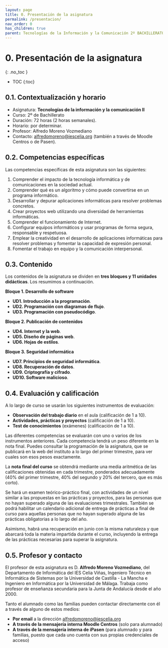 ```yaml
---
layout: page
title: 0. Presentación de la asignatura
permalink: /presentacion/
nav_order: 0
has_children: true
parent: Tecnologías de la Información y la Comunicación 2º BACHILLERATO
---
```


# 0. Presentación de la asignatura
{: .no_toc }

- TOC
{:toc}

## 0.1. Contextualización y horario

* Asignatura: **Tecnologías de la información y la comunicación II**
* Curso: 2º de Bachillerato
* Duración: 72 horas (2 horas semanales).
* Horario: por determinar.
* Profesor: Alfredo Moreno Vozmediano
* Contacto: alfredomoreno@iescelia.org (también a través de Moodle Centros o de Pasen).

## 0.2. Competencias específicas

Las competencias específicas de esta asignatura son las siguientes:

1. Comprender el impacto de la tecnología informática y de comunicaciones en la sociedad actual.
2. Comprender qué es un algoritmo y cómo puede convertirse en un programa informático.
3. Desarrollar y depurar aplicaciones informáticas para resolver problemas concretos.
4. Crear proyectos web utilizando una diversidad de herramientas informáticas.
5. Comprender el funcionamiento de Internet.
6. Configurar equipos informáticos y usar programas de forma segura, responsable y respetuosa.
7. Emplear la creatividad en el desarrollo de aplicaciones informáticas para resolver problemas y fomentar la capacidad de expresión personal.
8. Fomentar el trabajo en equipo y la comunicación interpersonal.

## 0.3. Contenido

Los contenidos de la asignatura se dividen en **tres bloques y 11 unidades didácticas**. Los resumimos a continuación.

**Bloque 1. Desarrollo de software**

* **UD1. Introducción a la programación**.
* **UD2. Programación con diagramas de flujo**.
* **UD3. Programación con pseudocódigo**.

**Bloque 2. Publicación de contenidos**

* **UD4. Internet y la web**.
* **UD5. Diseño de páginas web**.
* **UD6. Hojas de estilos**.

**Bloque 3. Seguridad informática**

* **UD7. Principios de seguridad informática**. 
* **UD8. Recuperación de datos**. 
* **UD9. Criptografía y cifrado**.
* **UD10. Software malicioso**.


## 0.4. Evaluación y calificación

A lo largo de curso se usarán los siguientes instrumentos de evaluación:

* **Observación del trabajo diario** en el aula (calificación de 1 a 10).
* **Actividades, prácticas y proyectos** (calificación de 1 a 10).
* **Test de conocimientos** (exámenes) (calificación de 1 a 10).

Las diferentes competencias se evaluarán con uno o varios de los instrumentos anteriores. Cada competencia tendrá un peso diferente en la nota final. Puedes consultar la programación de la asignatura, que se publicará en la web del instituto a lo largo del primer trimestre, para ver cuales son esos pesos exactamente.

La **nota final del curso** se obtendrá mediante una media aritmética de las calificaciones obtenidas en cada trimestre, ponderados adecuadamente (40% del primer trimestre, 40% del segundo y 20% del tercero, que es más corto).

Se hará un examen teórico-práctico final, con actividades de un nivel similar a las propuestas en las prácticas y proyectos, para las personas que no hayan superado alguna de las evaluaciones trimestrales. También se podrá habilitar un calendario adicional de entrega de prácticas a final de curso para aquellas personas que no hayan superado alguna de las prácticas obligatorias a lo largo del año.

Asimismo, habrá una recuperación en junio con la misma naturaleza y que abarcará toda la materia impartida durante el curso, incluyendo la entrega de las prácticas necesarias para superar la asignatura.

## 0.5. Profesor y contacto

El profesor de esta asignatura es D. **Alfredo Moreno Vozmediano**, del Departamento de Informática del IES Celia Viñas, Ingeniero Técnico en Informática de Sistemas por la Universidad de Castilla - La Mancha e Ingeniero en Informática por la Universidad de Málaga. Trabaja como profesor de enseñanza secundaria para la Junta de Andalucía desde el año 2000.

Tanto el alumnado como las familias pueden contactar directamente con él a través de alguno de estos medios:

* **Por email** a la dirección alfredomoreno@iescelia.org
* **A través de la mensajería interna Moodle Centros** (solo para alumnado)
* **A través de la mensajería interna de iPasen** (para alumnado y para familias, puesto que cada uno cuenta con sus propias credenciales de acceso)


